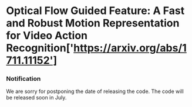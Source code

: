 # Optical Flow Guided Feature: A Fast and Robust Motion Representation for Video Action Recognition['https://arxiv.org/abs/1711.11152']

### Notification
We are sorry for postponing the date of releasing the code. The code will be released soon in July.

